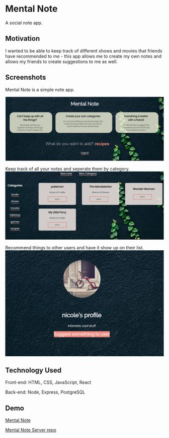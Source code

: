 # Mental Note

A social note app.

## Motivation

I wanted to be able to keep track of different shows and movies that friends have recommended to me - this app allows me to create my own notes and allows my friends to create suggestions to me as well.

## Screenshots

Mental Note is a simple note app.

![first](screenshots/screenshot2.png)

Keep track of all your notes and seperate them by category.
![second](screenshots/screenshot1.png)

Recommend things to other users and have it show up on their list.
![third](screenshots/screenshot3.png)

## Technology Used

Front-end:
HTML, CSS, JavaScript, React

Back-end:
Node, Express, PostgreSQL

## Demo

[Mental Note](https://mental-note.nicole919.now.sh/)

[Mental Note Server repo](https://github.com/nicole919/mental-note-server)
